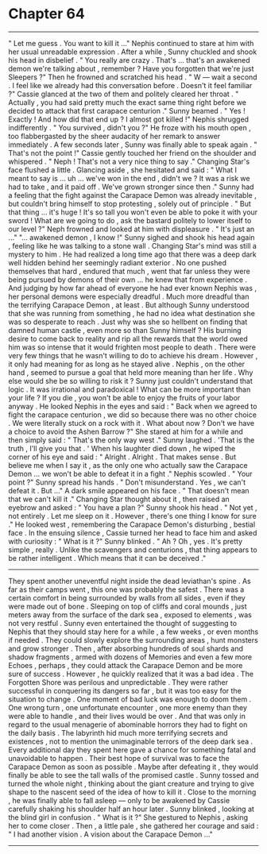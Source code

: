 
# Chapter 64


---

" Let me guess . You want to kill it …"
Nephis continued to stare at him with her usual unreadable expression . After a while , Sunny chuckled and shook his head in disbelief .
" You really are crazy . That's … that's an awakened demon we're talking about , remember ? Have you forgotten that we're just Sleepers ?"
Then he frowned and scratched his head .
" W — wait a second . I feel like we already had this conversation before . Doesn't it feel familiar ?"
Cassie glanced at the two of them and politely cleared her throat .
" Actually , you had said pretty much the exact same thing right before we decided to attack that first carapace centurion ."
Sunny beamed .
" Yes ! Exactly ! And how did that end up ? I almost got killed !"
Nephis shrugged indifferently .
" You survived , didn't you ?"
He froze with his mouth open , too flabbergasted by the sheer audacity of her remark to answer immediately . A few seconds later , Sunny was finally able to speak again .
" That's not the point !"
Cassie gently touched her friend on the shoulder and whispered .
" Neph ! That's not a very nice thing to say ."
Changing Star's face flushed a little . Glancing aside , she hesitated and said :
" What I meant to say is … uh … we've won in the end , didn't we ? It was a risk we had to take , and it paid off . We've grown stronger since then ."
Sunny had a feeling that the fight against the Carapace Demon was already inevitable , but couldn't bring himself to stop protesting , solely out of principle .
" But that thing … it's huge ! It's so tall you won't even be able to poke it with your sword ! What are we going to do , ask the bastard politely to lower itself to our level ?"
Neph frowned and looked at him with displeasure .
" It's just an …"
"... awakened demon , I know !"
Sunny sighed and shook his head again , feeling like he was talking to a stone wall .
Changing Star's mind was still a mystery to him . He had realized a long time ago that there was a deep dark well hidden behind her seemingly radiant exterior . No one pushed themselves that hard , endured that much , went that far unless they were being pursued by demons of their own … he knew that from experience .
And judging by how far ahead of everyone he had ever known Nephis was , her personal demons were especially dreadful . Much more dreadful than the terrifying Carapace Demon , at least . But although Sunny understood that she was running from something , he had no idea what destination she was so desperate to reach .
Just why was she so hellbent on finding that damned human castle , even more so than Sunny himself ? His burning desire to come back to reality and rip all the rewards that the world owed him was so intense that it would frighten most people to death . There were very few things that he wasn't willing to do to achieve his dream .
However , it only had meaning for as long as he stayed alive . Nephis , on the other hand , seemed to pursue a goal that held more meaning than her life . Why else would she be so willing to risk it ? Sunny just couldn't understand that logic . It was irrational and paradoxical ! What can be more important than your life ? If you die , you won't be able to enjoy the fruits of your labor anyway .
He looked Nephis in the eyes and said :
" Back when we agreed to fight the carapace centurion , we did so because there was no other choice . We were literally stuck on a rock with it . What about now ? Don't we have a choice to avoid the Ashen Barrow ?"
She stared at him for a while and then simply said :
" That's the only way west ."
Sunny laughed .
'That is the truth , I'll give you that . '
When his laughter died down , he wiped the corner of his eye and said :
" Alright . Alright . That makes sense . But believe me when I say it , as the only one who actually saw the Carapace Demon … we won't be able to defeat it in a fight ."
Nephis scowled .
" Your point ?"
Sunny spread his hands .
" Don't misunderstand . Yes , we can't defeat it . But …"
A dark smile appeared on his face .
" That doesn't mean that we can't kill it ."
Changing Star thought about it , then raised an eyebrow and asked :
" You have a plan ?"
Sunny shook his head .
" Not yet , not entirely . Let me sleep on it . However , there's one thing I know for sure ."
He looked west , remembering the Carapace Demon's disturbing , bestial face . In the ensuing silence , Cassie turned her head to face him and asked with curiosity :
" What is it ?"
Sunny blinked .
" Ah ? Oh , yes . It's pretty simple , really . Unlike the scavengers and centurions , that thing appears to be rather intelligent . Which means that it can be deceived ."
***
They spent another uneventful night inside the dead leviathan's spine . As far as their camps went , this one was probably the safest . There was a certain comfort in being surrounded by walls from all sides , even if they were made out of bone . Sleeping on top of cliffs and coral mounds , just meters away from the surface of the dark sea , exposed to elements , was not very restful .
Sunny even entertained the thought of suggesting to Nephis that they should stay here for a while , a few weeks , or even months if needed . They could slowly explore the surrounding areas , hunt monsters and grow stronger .
Then , after absorbing hundreds of soul shards and shadow fragments , armed with dozens of Memories and even a few more Echoes , perhaps , they could attack the Carapace Demon and be more sure of success .
However , he quickly realized that it was a bad idea . The Forgotten Shore was perilous and unpredictable . They were rather successful in conquering its dangers so far , but it was too easy for the situation to change . One moment of bad luck was enough to doom them .
One wrong turn , one unfortunate encounter , one more enemy than they were able to handle , and their lives would be over . And that was only in regard to the usual menagerie of abominable horrors they had to fight on the daily basis . The labyrinth hid much more terrifying secrets and existences , not to mention the unimaginable terrors of the deep dark sea .
Every additional day they spent here gave a chance for something fatal and unavoidable to happen . Their best hope of survival was to face the Carapace Demon as soon as possible .
Maybe after defeating it , they would finally be able to see the tall walls of the promised castle .
Sunny tossed and turned the whole night , thinking about the giant creature and trying to give shape to the nascent seed of the idea of how to kill it .
Close to the morning , he was finally able to fall asleep — only to be awakened by Cassie carefully shaking his shoulder half an hour later .
Sunny blinked , looking at the blind girl in confusion .
" What is it ?"
She gestured to Nephis , asking her to come closer . Then , a little pale , she gathered her courage and said :
" I had another vision . A vision about the Carapace Demon …"

---

